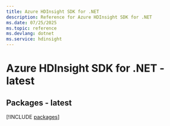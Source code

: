 ```yaml
---
title: Azure HDInsight SDK for .NET
description: Reference for Azure HDInsight SDK for .NET
ms.date: 07/25/2025
ms.topic: reference
ms.devlang: dotnet
ms.service: hdinsight
---
```

# Azure HDInsight SDK for .NET - latest
## Packages - latest
[!INCLUDE [packages](hdinsight-index.md)]